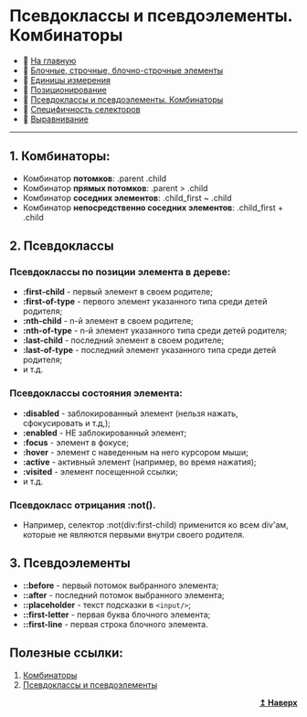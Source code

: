 # Псевдоклассы и псевдоэлементы. Комбинаторы
- :page_with_curl: [На главную](../../../README.md)<br>
- :page_with_curl: [Блочные, строчные, блочно-строчные элементы](./block_inline_inline-block.md)<br>
- :page_with_curl: [Единицы измерения](./units.md)<br>
- :page_with_curl: [Позиционирование](./position.md)<br>
- :page_with_curl: [Псевдоклассы и псевдоэлементы. Комбинаторы](./pseudo_classes_pseudo-elements_combinators.md)<br>
- :page_with_curl: [Специфичность селекторов](./specificity.md)<br>
- :page_with_curl: [Выравнивание](./alignment.md)<br>
---
## 1. Комбинаторы:
- Комбинатор <b>потомков</b>: .parent .child
- Комбинатор <b>прямых потомков</b>:  .parent > .child
- Комбинатор <b>соседних элементов</b>:  .child_first ~ .child
- Комбинатор <b>непосредственно соседних элементов</b>:  .child_first + .child

## 2. Псевдоклассы
### Псевдоклассы по позиции элемента в дереве:
- <b>:first-child</b> - первый элемент в своем родителе;
- <b>:first-of-type</b> - первого элемент указанного типа среди детей родителя;
- <b>:nth-child</b> - n-й элемент в своем родителе;
- <b>:nth-of-type</b> - n-й элемент указанного типа среди детей родителя;
- <b>:last-child</b> - последний элемент в своем родителе;
- <b>:last-of-type</b> - последний элемент указанного типа среди детей родителя;
- и т.д.
### Псевдоклассы состояния элемента:
- <b>:disabled</b> - заблокированный элемент (нельзя нажать, сфокусировать и т.д,);
- <b>:enabled</b> -  НЕ заблокированный элемент;
- <b>:focus</b> - элемент в фокусе;
- <b>:hover</b> - элемент с наведенным на него курсором мыши;
- <b>:active</b> - активный элемент (например, во время нажатия);
- <b>:visited</b> - элемент посещенной ссылки;
- и т.д.
### Псевдокласс отрицания :not().
- Например, селектор :not(div:first-child) применится ко всем div'ам, которые не являются первыми внутри своего родителя.

## 3. Псевдоэлементы
- <b>::before</b> - первый потомок выбранного элемента;
- <b>::after</b> - последний потомок выбранного элемента;
- <b>::placeholder</b> - текст подсказки в `<input/>`;
- <b>::first-letter</b> - первая буква блочного элемента;
- <b>::first-line</b> - первая строка блочного элемента.
## Полезные ссылки:
1. [Комбинаторы](https://habr.com/ru/post/123949/)
2. [Псевдоклассы и псевдоэлементы](https://developer.mozilla.org/ru/docs/Learn/CSS/Building_blocks/Selectors/Pseudo-classes_and_pseudo-elements)
<div align="right">
  <b><a href="#">↥ Наверх</a></b>
</div>